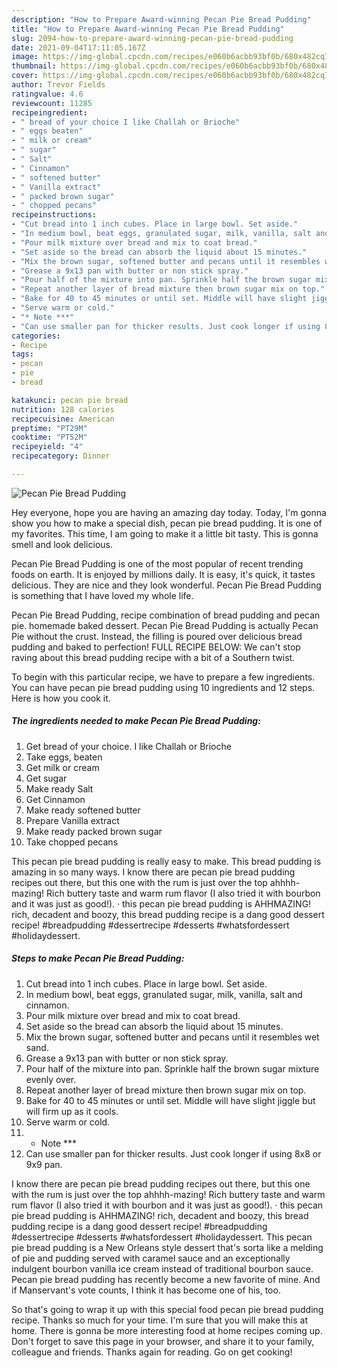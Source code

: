 ```yaml
---
description: "How to Prepare Award-winning Pecan Pie Bread Pudding"
title: "How to Prepare Award-winning Pecan Pie Bread Pudding"
slug: 2094-how-to-prepare-award-winning-pecan-pie-bread-pudding
date: 2021-09-04T17:11:05.167Z
image: https://img-global.cpcdn.com/recipes/e060b6acbb93bf0b/680x482cq70/pecan-pie-bread-pudding-recipe-main-photo.jpg
thumbnail: https://img-global.cpcdn.com/recipes/e060b6acbb93bf0b/680x482cq70/pecan-pie-bread-pudding-recipe-main-photo.jpg
cover: https://img-global.cpcdn.com/recipes/e060b6acbb93bf0b/680x482cq70/pecan-pie-bread-pudding-recipe-main-photo.jpg
author: Trevor Fields
ratingvalue: 4.6
reviewcount: 11285
recipeingredient:
- " bread of your choice I like Challah or Brioche"
- " eggs beaten"
- " milk or cream"
- " sugar"
- " Salt"
- " Cinnamon"
- " softened butter"
- " Vanilla extract"
- " packed brown sugar"
- " chopped pecans"
recipeinstructions:
- "Cut bread into 1 inch cubes. Place in large bowl. Set aside."
- "In medium bowl, beat eggs, granulated sugar, milk, vanilla, salt and cinnamon."
- "Pour milk mixture over bread and mix to coat bread."
- "Set aside so the bread can absorb the liquid about 15 minutes."
- "Mix the brown sugar, softened butter and pecans until it resembles wet sand."
- "Grease a 9x13 pan with butter or non stick spray."
- "Pour half of the mixture into pan. Sprinkle half the brown sugar mixture evenly over."
- "Repeat another layer of bread mixture then brown sugar mix on top."
- "Bake for 40 to 45 minutes or until set. Middle will have slight jiggle but will firm up as it cools."
- "Serve warm or cold."
- "* Note ***"
- "Can use smaller pan for thicker results. Just cook longer if using 8x8 or 9x9 pan."
categories:
- Recipe
tags:
- pecan
- pie
- bread

katakunci: pecan pie bread 
nutrition: 128 calories
recipecuisine: American
preptime: "PT29M"
cooktime: "PT52M"
recipeyield: "4"
recipecategory: Dinner

---
```



![Pecan Pie Bread Pudding](https://img-global.cpcdn.com/recipes/e060b6acbb93bf0b/680x482cq70/pecan-pie-bread-pudding-recipe-main-photo.jpg)

Hey everyone, hope you are having an amazing day today. Today, I'm gonna show you how to make a special dish, pecan pie bread pudding. It is one of my favorites. This time, I am going to make it a little bit tasty. This is gonna smell and look delicious.

Pecan Pie Bread Pudding is one of the most popular of recent trending foods on earth. It is enjoyed by millions daily. It is easy, it's quick, it tastes delicious. They are nice and they look wonderful. Pecan Pie Bread Pudding is something that I have loved my whole life.

Pecan Pie Bread Pudding, recipe combination of bread pudding and pecan pie. homemade baked dessert. Pecan Pie Bread Pudding is actually Pecan Pie without the crust. Instead, the filling is poured over delicious bread pudding and baked to perfection! FULL RECIPE BELOW: We can&#39;t stop raving about this bread pudding recipe with a bit of a Southern twist.


To begin with this particular recipe, we have to prepare a few ingredients. You can have pecan pie bread pudding using 10 ingredients and 12 steps. Here is how you cook it.

<!--inarticleads1-->

##### The ingredients needed to make Pecan Pie Bread Pudding:

1. Get  bread of your choice. I like Challah or Brioche
1. Take  eggs, beaten
1. Get  milk or cream
1. Get  sugar
1. Make ready  Salt
1. Get  Cinnamon
1. Make ready  softened butter
1. Prepare  Vanilla extract
1. Make ready  packed brown sugar
1. Take  chopped pecans


This pecan pie bread pudding is really easy to make. This bread pudding is amazing in so many ways. I know there are pecan pie bread pudding recipes out there, but this one with the rum is just over the top ahhhh-mazing! Rich buttery taste and warm rum flavor (I also tried it with bourbon and it was just as good!). · this pecan pie bread pudding is AHHMAZING! rich, decadent and boozy, this bread pudding recipe is a dang good dessert recipe! #breadpudding #dessertrecipe #desserts #whatsfordessert #holidaydessert. 

<!--inarticleads2-->

##### Steps to make Pecan Pie Bread Pudding:

1. Cut bread into 1 inch cubes. Place in large bowl. Set aside.
1. In medium bowl, beat eggs, granulated sugar, milk, vanilla, salt and cinnamon.
1. Pour milk mixture over bread and mix to coat bread.
1. Set aside so the bread can absorb the liquid about 15 minutes.
1. Mix the brown sugar, softened butter and pecans until it resembles wet sand.
1. Grease a 9x13 pan with butter or non stick spray.
1. Pour half of the mixture into pan. Sprinkle half the brown sugar mixture evenly over.
1. Repeat another layer of bread mixture then brown sugar mix on top.
1. Bake for 40 to 45 minutes or until set. Middle will have slight jiggle but will firm up as it cools.
1. Serve warm or cold.
1. * Note ***
1. Can use smaller pan for thicker results. Just cook longer if using 8x8 or 9x9 pan.


I know there are pecan pie bread pudding recipes out there, but this one with the rum is just over the top ahhhh-mazing! Rich buttery taste and warm rum flavor (I also tried it with bourbon and it was just as good!). · this pecan pie bread pudding is AHHMAZING! rich, decadent and boozy, this bread pudding recipe is a dang good dessert recipe! #breadpudding #dessertrecipe #desserts #whatsfordessert #holidaydessert. This pecan pie bread pudding is a New Orleans style dessert that&#39;s sorta like a melding of pie and pudding served with caramel sauce and an exceptionally indulgent bourbon vanilla ice cream instead of traditional bourbon sauce. Pecan pie bread pudding has recently become a new favorite of mine. And if Manservant&#39;s vote counts, I think it has become one of his, too. 

So that's going to wrap it up with this special food pecan pie bread pudding recipe. Thanks so much for your time. I'm sure that you will make this at home. There is gonna be more interesting food at home recipes coming up. Don't forget to save this page in your browser, and share it to your family, colleague and friends. Thanks again for reading. Go on get cooking!

